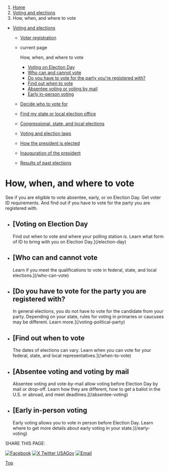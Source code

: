 1. [Home](/)
2. [Voting and elections](/voting-and-elections)
3. How, when, and where to vote

* [Voting and elections](/voting-and-elections)
  + [Voter registration](/voter-registration)
  + current page

    How, when, and where to vote

    - [Voting on Election Day](/election-day)
    - [Who can and cannot vote](/who-can-vote)
    - [Do you have to vote for the party you're registered with?](/voting-political-party)
    - [Find out when to vote](/when-to-vote)
    - [Absentee voting or voting by mail](/absentee-voting)
    - [Early in-person voting](/early-voting)
  + [Decide who to vote for](/voter-research)
  + [Find my state or local election office](/state-election-office)
  + [Congressional, state, and local elections](/midterm-state-and-local-elections)
  + [Voting and election laws](/voting-laws)
  + [How the president is elected](/election)
  + [Inauguration of the president](/inauguration)
  + [Results of past elections](/election-results)

How, when, and where to vote
============================

See if you are eligible to vote absentee, early, or on Election Day. Get voter ID requirements. And find out if you have to vote for the party you are registered with.

* [Voting on Election Day
  ----------------------

  Find out when to vote and where your polling station is. Learn what form of ID to bring with you on Election Day.](/election-day)
* [Who can and cannot vote
  -----------------------

  Learn if you meet the qualifications to vote in federal, state, and local elections.](/who-can-vote)
* [Do you have to vote for the party you are registered with?
  ----------------------------------------------------------

  In general elections, you do not have to vote for the candidate from your party. Depending on your state, rules for voting in primaries or caucuses may be different. Learn more.](/voting-political-party)
* [Find out when to vote
  ---------------------

  The dates of elections can vary. Learn when you can vote for your federal, state, and local representatives.](/when-to-vote)
* [Absentee voting and voting by mail
  ----------------------------------

  Absentee voting and vote-by-mail allow voting before Election Day by mail or drop-off. Learn how they are different, how to get a ballot in the U.S. or abroad, and meet deadlines.](/absentee-voting)
* [Early in-person voting
  ----------------------

  Early voting allows you to vote in person before Election Day. Learn where to get more details about early voting in your state.](/early-voting)

SHARE THIS PAGE:

[![Facebook](/themes/custom/usagov/images/social-media-icons/Facebook_Icon.svg)](https://www.facebook.com/sharer/sharer.php?u=https://www.usa.gov/how-to-vote&v=3)
[![X Twitter USAGov](/themes/custom/usagov/images/social-media-icons/X_Twitter_Icon.svg?version=2)](https://twitter.com/intent/tweet?source=webclient&text=https://www.usa.gov/how-to-vote)
[![Email](/themes/custom/usagov/images/social-media-icons/Email_Icon.svg?version=2)](mailto:?subject=https://www.usa.gov/how-to-vote)

[Top](#main-content)